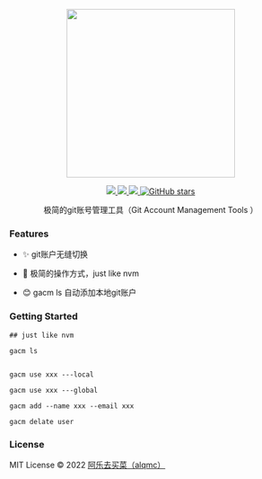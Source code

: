 <p align="center">
  <img width="300px" src="./package/assets/git.svg">
</p>

<p align="center">
  <a href="https://www.npmjs.org/package/gacm">
  <img src="https://img.shields.io/npm/v/gacm.svg">
  </a>
  <a href="https://npmcharts.com/compare/gacm?minimal=true">
  <img src="https://img.shields.io/npm/dm/gacm.svg?color=357C3C">
  </a>
  <a href="https://npmcharts.com/compare/gacm?minimal=true">
  <img src="https://img.shields.io/npm/l/gacm.svg?color=blue">
  </a>
  <a href="https://github.com/alqmc/gacm" target="__blank"><img alt="GitHub stars" src="https://img.shields.io/github/stars/alqmc/mangosteen?style=social">
  
  </a>
  <br>
</p>

<p align="center"> 极简的git账号管理工具（Git Account Management Tools ）</p>

### Features

- ✨ git账户无缝切换

- 🚀 极简的操作方式，just like nvm

- 😊 gacm ls 自动添加本地git账户



### Getting Started


```shell
## just like nvm

gacm ls


gacm use xxx ---local

gacm use xxx ---global

gacm add --name xxx --email xxx

gacm delate user

```
### License

MIT License © 2022 [阿乐去买菜（alqmc）](https://github.com/alqmc)



